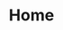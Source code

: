 ---
title: Home
sections:
  - type: grid_section
    title: Lorem ipsum dolor sit amet
    grid_items:
      - content: |-
          ### [Important Documents](google.com)
          Lorem ipsum dolor sit amet, consectetur adipiscing elit, sed do eiusmod tempor incididunt ut labore et dolore magna aliqua.
      - content: |-
          ### [Accessibility](google.com)
          Lorem ipsum dolor sit amet, consectetur adipiscing elit, sed do eiusmod tempor incididunt ut labore et dolore magna aliqua.
      - content: |-
          ### [Incident reports](google.com)
          Lorem ipsum dolor sit amet, consectetur adipiscing elit, sed do eiusmod tempor incididunt ut labore et dolore magna aliqua.
      - content: |-
          ### [Charity work](google.com)
          Lorem ipsum dolor sit amet, consectetur adipiscing elit, sed do eiusmod tempor incididunt ut labore et dolore magna aliqua.
      - content: |-
          ### [Scholarships and careers](google.com)
          Lorem ipsum dolor sit amet, consectetur adipiscing elit, sed do eiusmod tempor incididunt ut labore et dolore magna aliqua.
    grid_cols: two
    grid_gap_horiz: large
    grid_gap_vert: small
    enable_cards: false
    align: center
    background_color: none
template: advanced
---